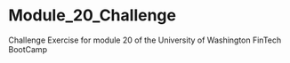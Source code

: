 # Module_20_Challenge
Challenge Exercise for module 20 of the University of Washington FinTech BootCamp
